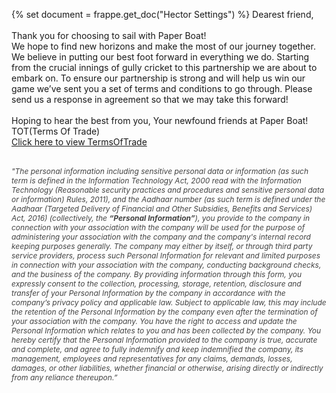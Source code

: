 {% set document = frappe.get_doc("Hector Settings") %}
Dearest friend,<br>
<br>
Thank you for choosing to sail with Paper Boat! <br>We hope to find new horizons and make the most of our journey together. We believe in putting our best foot forward in everything we do. Starting from the crucial innings of gully cricket to this partnership we are about to embark on.
To ensure our partnership is strong and will help us win our game we’ve sent you a set of terms and conditions to go through. Please send us a response in agreement so that we may take this forward!
<br><br>
Hoping to hear the best from you,
Your newfound friends at Paper Boat!
TOT(Terms Of Trade)<br>
<a href={{document.tot_attachment}}>Click here to view TermsOfTrade</a>
<br><br>
<p style="color:#424242;font-size:12px"><i>"The personal information including sensitive personal data or information (as such term is defined in the Information Technology Act, 2000 read with the Information Technology (Reasonable security practices and procedures and sensitive personal data or information) Rules, 2011), and the Aadhaar number (as such term is defined under the Aadhaar (Targeted Delivery of Financial and Other Subsidies, Benefits and Services) Act, 2016) (collectively, the <b>“Personal Information”</b>), you provide to the company in connection with your association with the company will be used for the purpose of administering your association with the company and the company's internal record keeping purposes generally. The company may either by itself, or through third party service providers, process such Personal Information for relevant and limited purposes in connection with your association with the company, conducting background checks, and the business of the company. By providing information through this form, you expressly consent to the collection, processing, storage, retention, disclosure and transfer of your Personal Information by the company in accordance with the company’s privacy policy and applicable law. Subject to applicable law, this may include the retention of the Personal Information by the company even after the termination of your association with the company. You have the right to access and update the Personal Information which relates to you and has been collected by the company. You hereby certify that the Personal Information provided to the company is true, accurate and complete, and agree to fully indemnify and keep indemnified the company, its management, employees and representatives for any claims, demands, losses, damages, or other liabilities, whether financial or otherwise, arising directly or indirectly from any reliance thereupon.”
</i></p>
